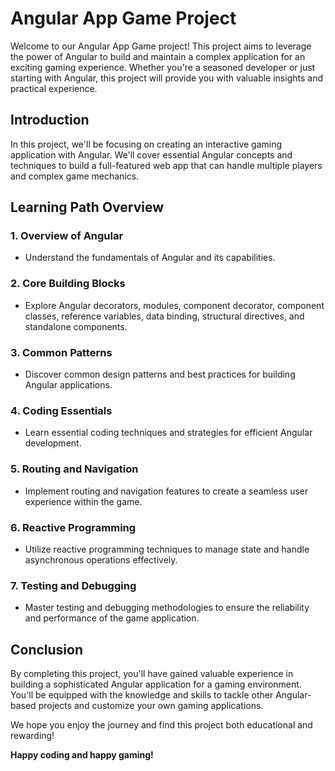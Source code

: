 # Angular App Game Project

Welcome to our Angular App Game project! This project aims to leverage the power of Angular to build and maintain a complex application for an exciting gaming experience. Whether you're a seasoned developer or just starting with Angular, this project will provide you with valuable insights and practical experience.

## Introduction

In this project, we'll be focusing on creating an interactive gaming application with Angular. We'll cover essential Angular concepts and techniques to build a full-featured web app that can handle multiple players and complex game mechanics.

## Learning Path Overview

### 1. Overview of Angular
- Understand the fundamentals of Angular and its capabilities.

### 2. Core Building Blocks
- Explore Angular decorators, modules, component decorator, component classes, reference variables, data binding, structural directives, and standalone components.

### 3. Common Patterns
- Discover common design patterns and best practices for building Angular applications.

### 4. Coding Essentials
- Learn essential coding techniques and strategies for efficient Angular development.

### 5. Routing and Navigation
- Implement routing and navigation features to create a seamless user experience within the game.

### 6. Reactive Programming
- Utilize reactive programming techniques to manage state and handle asynchronous operations effectively.

### 7. Testing and Debugging
- Master testing and debugging methodologies to ensure the reliability and performance of the game application.

## Conclusion

By completing this project, you'll have gained valuable experience in building a sophisticated Angular application for a gaming environment. You'll be equipped with the knowledge and skills to tackle other Angular-based projects and customize your own gaming applications.

We hope you enjoy the journey and find this project both educational and rewarding!

**Happy coding and happy gaming!**
